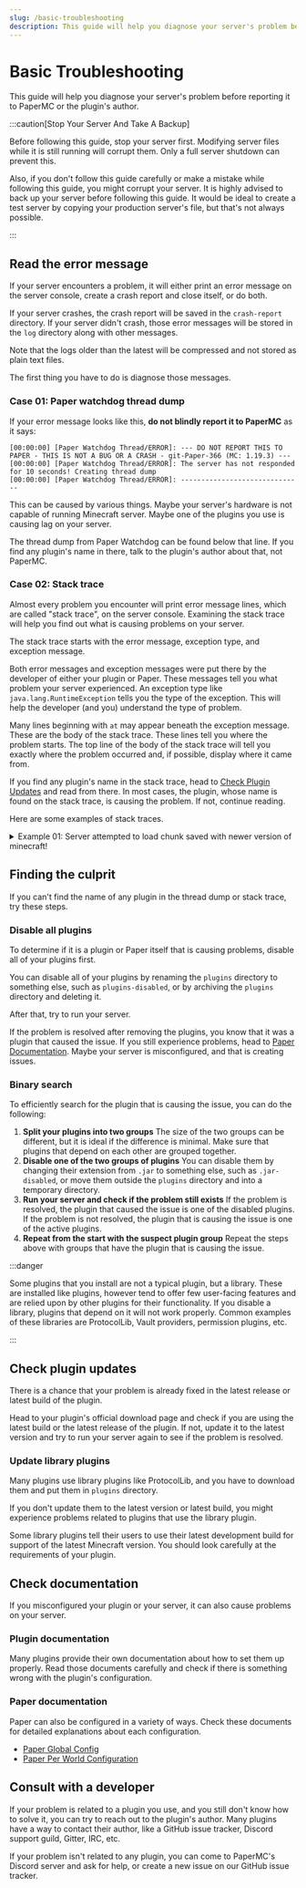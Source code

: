 ```yaml
---
slug: /basic-troubleshooting
description: This guide will help you diagnose your server's problem before reporting it to PaperMC or the plugin's author.
---
```


# Basic Troubleshooting

This guide will help you diagnose your server's problem before reporting it to PaperMC or the plugin's author.

:::caution[Stop Your Server And Take A Backup]

Before following this guide, stop your server first. Modifying server files while it is still running will corrupt them.
Only a full server shutdown can prevent this.

Also, if you don't follow this guide carefully or make a mistake while following this guide, you might corrupt your server. It is highly advised to back up your server before following this guide.
It would be ideal to create a test server by copying your production server's file, but that's not always possible.

:::

## Read the error message

If your server encounters a problem, it will either print an error message on the server console, create a crash report and close itself, or do both.

If your server crashes, the crash report will be saved in the `crash-report` directory.
If your server didn't crash, those error messages will be stored in the `log` directory along with other messages.

Note that the logs older than the latest will be compressed and not stored as plain text files.

The first thing you have to do is diagnose those messages.

### Case 01: Paper watchdog thread dump

If your error message looks like this, **do not blindly report it to PaperMC** as it says:

```
[00:00:00] [Paper Watchdog Thread/ERROR]: --- DO NOT REPORT THIS TO PAPER - THIS IS NOT A BUG OR A CRASH - git-Paper-366 (MC: 1.19.3) ---
[00:00:00] [Paper Watchdog Thread/ERROR]: The server has not responded for 10 seconds! Creating thread dump
[00:00:00] [Paper Watchdog Thread/ERROR]: ------------------------------
```

This can be caused by various things. Maybe your server's hardware is not capable of running Minecraft server. Maybe one of the plugins you use is causing lag on your server.

The thread dump from Paper Watchdog can be found below that line. If you find any plugin's name in there, talk to the plugin's author about that, not PaperMC.

### Case 02: Stack trace

Almost every problem you encounter will print error message lines, which are called "stack trace", on the server console. Examining the stack trace will help you find out what is causing problems on your server.

The stack trace starts with the error message, exception type, and exception message.

Both error messages and exception messages were put there by the developer of either your plugin or Paper. These messages tell you what problem your server experienced.
An exception type like `java.lang.RuntimeException` tells you the type of the exception. This will help the developer (and you) understand the type of problem.

Many lines beginning with `at` may appear beneath the exception message. These are the body of the stack trace. These lines tell you where the problem starts. The top line of the body of the stack trace will tell you exactly where the problem occurred and, if possible, display where it came from.

If you find any plugin's name in the stack trace, head to [Check Plugin Updates](#check-plugin-updates) and read from there. In most cases, the plugin, whose name is found on the stack trace, is causing the problem. If not, continue reading.

Here are some examples of stack traces.

<details>
  <summary>Example 01: Server attempted to load chunk saved with newer version of minecraft!</summary>

```
[00:00:00 WARN]: java.lang.RuntimeException: Server attempted to load chunk saved with newer version of minecraft! 3218 > 3120
```

You tried to load the world generated with a higher version of Minecraft. You cannot do this.
If you don't have any backup of your world before the chunk version update, you must use your updated world with a higher version of Minecraft.

</details>

## Finding the culprit

If you can't find the name of any plugin in the thread dump or stack trace, try these steps.

### Disable all plugins

To determine if it is a plugin or Paper itself that is causing problems, disable all of your plugins first.

You can disable all of your plugins by renaming the `plugins` directory to something else, such as `plugins-disabled`, or by archiving the `plugins` directory and deleting it.

After that, try to run your server.

If the problem is resolved after removing the plugins, you know that it was a plugin that caused the issue.
If you still experience problems, head to [Paper Documentation](#paper-documentation). Maybe your server is misconfigured, and that is creating issues.

### Binary search

To efficiently search for the plugin that is causing the issue, you can do the following:

1. **Split your plugins into two groups**
   The size of the two groups can be different, but it is ideal if the difference is minimal. Make sure that plugins that depend on each other are grouped together.
2. **Disable one of the two groups of plugins**
   You can disable them by changing their extension from `.jar` to something else, such as `.jar-disabled`, or move them outside the `plugins` directory and into a temporary directory.
3. **Run your server and check if the problem still exists**
   If the problem is resolved, the plugin that caused the issue is one of the disabled plugins.
   If the problem is not resolved, the plugin that is causing the issue is one of the active plugins.
4. **Repeat from the start with the suspect plugin group**
   Repeat the steps above with groups that have the plugin that is causing the issue.

:::danger

Some plugins that you install are not a typical plugin, but a library. These are installed like plugins,
however tend to offer few user-facing features and are relied upon by other plugins for their
functionality. If you disable a library, plugins that depend on it will not work properly. Common
examples of these libraries are ProtocolLib, Vault providers, permission plugins, etc.

:::

## Check plugin updates

There is a chance that your problem is already fixed in the latest release or latest build of the plugin.

Head to your plugin's official download page and check if you are using the latest build or the latest release of the plugin. If not, update it to the latest version and try to run your server again to see if the problem is resolved.

### Update library plugins

Many plugins use library plugins like ProtocolLib, and you have to download them and put them in `plugins` directory.

If you don't update them to the latest version or latest build, you might experience problems related to plugins that use the library plugin.

Some library plugins tell their users to use their latest development build for support of the latest Minecraft version. You should look carefully at the requirements of your plugin.

## Check documentation

If you misconfigured your plugin or your server, it can also cause problems on your server.

### Plugin documentation

Many plugins provide their own documentation about how to set them up properly. Read those documents carefully and check if there is something wrong with the plugin's configuration.

### Paper documentation

Paper can also be configured in a variety of ways. Check these documents for detailed explanations about each configuration.

* [Paper Global Config](../reference/configuration/global-configuration.mdx)
* [Paper Per World Configuration](../reference/configuration/world-configuration.mdx)

## Consult with a developer

If your problem is related to a plugin you use, and you still don't know how to solve it, you can try to reach out to the plugin's author.
Many plugins have a way to contact their author, like a GitHub issue tracker, Discord support guild, Gitter, IRC, etc.

If your problem isn't related to any plugin, you can come to PaperMC's Discord server and ask for help, or create a new issue on our GitHub issue tracker.
